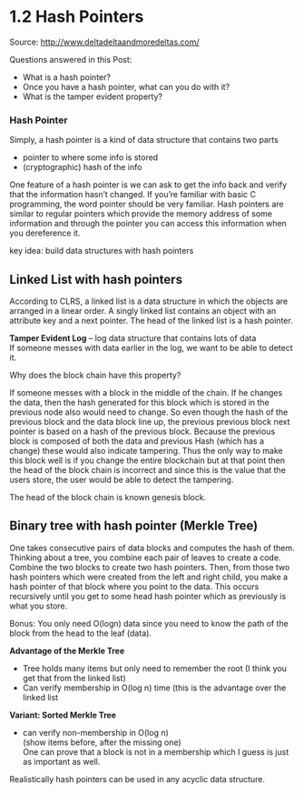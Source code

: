 1.2 Hash Pointers
=======================================
Source:  http://www.deltadeltaandmoredeltas.com/

Questions answered in this Post:

-   What is a hash pointer?
-   Once you have a hash pointer, what can you do with it?
-   What is the tamper evident property?

### Hash Pointer

Simply, a hash pointer is a kind of data structure that contains two
parts

-   pointer to where some info is stored
-   (cryptographic) hash of the info

One feature of a hash pointer is we can ask to get the info back and
verify that the information hasn’t changed. If you’re familiar with
basic C programming, the word pointer should be very familiar. Hash
pointers are similar to regular pointers which provide the memory
address of some information and through the pointer you can access this
information when you dereference it.

key idea: build data structures with hash pointers

## Linked List with hash pointers

According to CLRS, a linked list is a data structure in which the
objects are arranged in a linear order. A singly linked list contains an
object with an attribute key and a next pointer. The head of the linked
list is a hash pointer.

**Tamper Evident Log** – log data structure that contains lots of data  
If someone messes with data earlier in the log, we want to be able to
detect it.

Why does the block chain have this property?

If someone messes with a block in the middle of the chain. If he changes
the data, then the hash generated for this block which is stored in the
previous node also would need to change. So even though the hash of the
previous block and the data block line up, the previous previous block
next pointer is based on a hash of the previous block. Because the
previous block is composed of both the data and previous Hash (which has
a change) these would also indicate tampering. Thus the only way to make
this block well is if you change the entire blockchain but at that point
then the head of the block chain is incorrect and since this is the
value that the users store, the user would be able to detect the
tampering.

The head of the block chain is known genesis block.

## Binary tree with hash pointer (Merkle Tree)

One takes consecutive pairs of data blocks and computes the hash of
them. Thinking about a tree, you combine each pair of leaves to create a
code. Combine the two blocks to create two hash pointers. Then, from
those two hash pointers which were created from the left and right
child, you make a hash pointer of that block where you point to the
data. This occurs recursively until you get to some head hash pointer
which as previously is what you store.

Bonus: You only need O(logn) data since you need to know the path of the
block from the head to the leaf (data).

**Advantage of the Merkle Tree**

-   Tree holds many items but only need to remember the root (I think
    you get that from the linked list)
-   Can verify membership in O(log n) time (this is the advantage over
    the linked list

**Variant: Sorted Merkle Tree**

-   can verify non-membership in O(log n)  
    (show items before, after the missing one)  
    One can prove that a block is not in a membership which I guess is
    just as important as well.

Realistically hash pointers can be used in any acyclic data structure.
